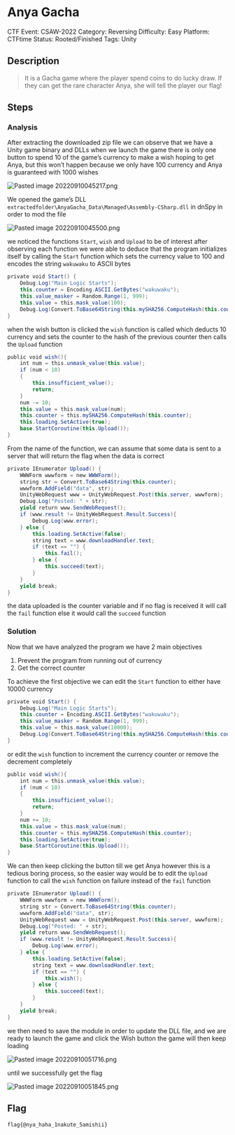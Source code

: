 <!-- @format -->

# Anya Gacha

CTF Event: CSAW-2022
Category: Reversing
Difficulty: Easy
Platform: CTFtime
Status: Rooted/Finished
Tags: Unity

## Description

> It is a Gacha game where the player spend coins to do lucky draw. If they can get the rare character Anya, she will tell the player our flag!

## Steps

### Analysis

After extracting the downloaded zip file we can observe that we have a Unity game binary and DLLs when we launch the game there is only one button to spend 10 of the game’s currency to make a wish hoping to get Anya, but this won’t happen because we only have 100 currency and Anya is guaranteed with 1000 wishes

![Pasted image 20220910045217.png](Anya%20Gacha/Pasted_image_20220910045217.png)

We opened the game’s DLL `extractedfolder\AnyaGacha_Data\Managed\Assembly-CSharp.dll` in dnSpy in order to mod the file

![Pasted image 20220910045500.png](Anya%20Gacha/Pasted_image_20220910045500.png)

we noticed the functions `Start`, `wish` and `Upload` to be of interest after observing each function we were able to deduce that the program initializes itself by calling the `Start` function which sets the currency value to 100 and encodes the string `wakuwaku` to ASCII bytes

```csharp
private void Start() {        
	Debug.Log("Main Logic Starts");
	this.counter = Encoding.ASCII.GetBytes("wakuwaku");
	this.value_masker = Random.Range(1, 999);
	this.value = this.mask_value(100);
	Debug.Log(Convert.ToBase64String(this.mySHA256.ComputeHash(this.counter)));
}
```

when the wish button is clicked the `wish` function is called which deducts 10 currency and sets the counter to the hash of the previous counter then calls the `Upload` function

```csharp
public void wish(){    
	int num = this.unmask_value(this.value);
	if (num < 10)    
	{        
		this.insufficient_value();
		return;    
	}    
	num -= 10;
	this.value = this.mask_value(num);
	this.counter = this.mySHA256.ComputeHash(this.counter);
	this.loading.SetActive(true); 
	base.StartCoroutine(this.Upload());
}
```

From the name of the function, we can assume that some data is sent to a server that will return the flag when the data is correct

```csharp
private IEnumerator Upload() {   
	WWWForm wwwform = new WWWForm();
	string str = Convert.ToBase64String(this.counter);
	wwwform.AddField("data", str);
	UnityWebRequest www = UnityWebRequest.Post(this.server, wwwform);
	Debug.Log("Posted: " + str);
	yield return www.SendWebRequest();
	if (www.result != UnityWebRequest.Result.Success){        
		Debug.Log(www.error);    
	} else {       
		this.loading.SetActive(false); 
		string text = www.downloadHandler.text;
		if (text == "") {            
			this.fail();
		} else {
			this.succeed(text); 
		}
	}    
	yield break;
}
```

the data uploaded is the counter variable and if no flag is received it will call the `fail` function else it would call the `succeed` function

### Solution

Now that we have analyzed the program we have 2 main objectives

1. Prevent the program from running out of currency
2. Get the correct counter

To achieve the first objective we can edit the `Start` function to either have 10000 currency

```csharp
private void Start() {        
	Debug.Log("Main Logic Starts");
	this.counter = Encoding.ASCII.GetBytes("wakuwaku");
	this.value_masker = Random.Range(1, 999);
	this.value = this.mask_value(10000);
	Debug.Log(Convert.ToBase64String(this.mySHA256.ComputeHash(this.counter)));
}
```

or edit the `wish` function to increment the currency counter or remove the decrement completely

```csharp
public void wish(){    
	int num = this.unmask_value(this.value);
	if (num < 10)    
	{        
		this.insufficient_value();
		return;    
	}    
	num += 10;
	this.value = this.mask_value(num);
	this.counter = this.mySHA256.ComputeHash(this.counter);
	this.loading.SetActive(true); 
	base.StartCoroutine(this.Upload());
}
```

We can then keep clicking the button till we get Anya however this is a tedious boring process, so the easier way would be to edit the `Upload` function to call the `wish` function on failure instead of the `fail` function

```csharp
private IEnumerator Upload() {   
	WWWForm wwwform = new WWWForm();
	string str = Convert.ToBase64String(this.counter);
	wwwform.AddField("data", str);
	UnityWebRequest www = UnityWebRequest.Post(this.server, wwwform);
	Debug.Log("Posted: " + str);
	yield return www.SendWebRequest();
	if (www.result != UnityWebRequest.Result.Success){        
		Debug.Log(www.error);    
	} else {       
		this.loading.SetActive(false); 
		string text = www.downloadHandler.text;
		if (text == "") {            
			this.wish();
		} else {
			this.succeed(text); 
		}
	}    
	yield break;
}
```

we then need to save the module in order to update the DLL file, and we are ready to launch the game and click the Wish button the game will then keep loading

![Pasted image 20220910051716.png](Anya%20Gacha/Pasted_image_20220910051716.png)

until we successfully get the flag

![Pasted image 20220910051845.png](Anya%20Gacha/Pasted_image_20220910051845.png)

## Flag

`flag{@nya_haha_1nakute_5amishii}`
